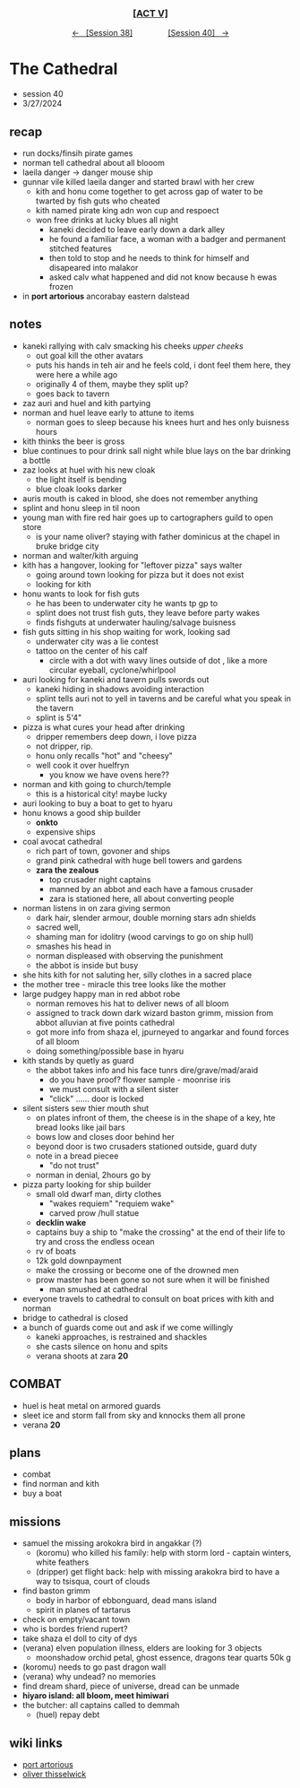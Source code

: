 <div align="center">
  <h3 align="center"><a href="https://github.com/h-griffin/dnd-notes/blob/main/grimmhaus/act-V" >[ACT V]</a></h3>
  <p align="center">
    <a href="https://github.com/h-griffin/dnd-notes/blob/main/grimmhaus/act-V/24-03-20.md" >&larr; &nbsp; [Session 38]</a>
    &nbsp;&nbsp;&nbsp;&nbsp;&nbsp;&nbsp;&nbsp;&nbsp;&nbsp;&nbsp;&nbsp;&nbsp;&nbsp;&nbsp;
    <a href="https://github.com/h-griffin/dnd-notes/blob/main/grimmhaus/act-V/24-04-03.md" >[Session 40] &nbsp; &rarr;</a>
  </p>
</div>

# The Cathedral
- session 40
- 3/27/2024

## recap
- run docks/finsih pirate games
- norman tell cathedral about all blooom
- laeila danger -> danger mouse ship
- gunnar vile killed laeila danger and started brawl with her crew
    - kith and honu come together to get across gap of water to be twarted by fish guts who cheated
    - kith named pirate king adn won cup and respoect
    - won free drinks at lucky blues all night
        - kaneki decided to leave early down a dark alley
        - he found a familiar face, a woman with a badger and permanent stitched features
        - then told to stop and he needs to think for himself and disapeared into malakor
        - asked calv what happened and did not know because h ewas frozen
- in **port artorious** ancorabay eastern dalstead

## notes
- kaneki rallying with calv smacking his cheeks *upper cheeks*
    - out goal kill the other avatars
    - puts his hands in teh air and he feels cold, i dont feel them here, they were here a while ago
    - originally 4 of them, maybe they split up?
    - goes back to tavern
- zaz auri and huel and kith partying
- norman and huel leave early to attune to items
    - norman goes to sleep because his knees hurt and hes only buisness hours
- kith thinks the beer is gross
- blue continues to pour drink sall night while blue lays on the bar drinking a bottle
- zaz looks at huel with his new cloak
    - the light itself is bending
    - blue cloak looks darker
- auris mouth is caked in blood, she does not remember anything
- splint and honu sleep in til noon
- young man with fire red hair goes up to cartographers guild to open store
    - is your name oliver? staying with father dominicus at the chapel in bruke bridge city
- norman and walter/kith arguing
- kith has a hangover, looking for "leftover pizza" says walter
    - going around town looking for pizza but it does not exist
    - looking for kith
- honu wants to look for fish guts
    - he has been to underwater city he wants tp gp to
    - splint does not trust fish guts, they leave before party wakes
    - finds fishguts at underwater hauling/salvage buisness
- fish guts sitting in his shop waiting for work, looking sad
    - underwater city was a lie contest
    - tattoo on the center of his calf
        - circle with a dot with wavy lines outside of dot , like a more circular eyeball, cyclone/whirlpool
- auri looking for kaneki and tavern pulls swords out
    - kaneki hiding in shadows avoiding interaction
    - splint tells auri not to yell in taverns and be careful what you speak in the tavern
    - splint is 5'4"
- pizza is what cures your head after drinking
    - dripper remembers deep down, i love pizza
    - not dripper, rip.
    - honu only recalls "hot" and "cheesy"
    - well cook it over huelfryn
        - you know we have ovens here??
- norman and kith going to church/temple
    - this is a historical city! maybe lucky
- auri looking to buy a boat to get to hyaru
- honu knows a good ship builder
    - **onkto**
    - expensive ships
- coal avocat cathedral
    - rich part of town, govoner and ships
    - grand pink cathedral with huge bell towers and gardens
    - **zara the zealous**
        - top crusader night captains
        - manned by an abbot and each have a famous crusader
        - zara is stationed here, all about converting people
- norman listens in on zara giving sermon
    - dark hair, slender armour, double morning stars adn shields
    - sacred well,
    - shaming man for idolitry (wood carvings to go on ship hull)
    - smashes his head in
    - norman displeased with observing the punishment
    - the abbot is inside but busy
- she hits kith for not saluting her, silly clothes in a sacred place
- the mother tree - miracle this tree looks like the mother
- large pudgey happy man in red abbot robe
    - norman removes his hat to deliver news of all bloom
    - assigned to track down dark wizard baston grimm, mission from abbot alluvian at five points cathedral
    - got more info from shaza el, jpurneyed to angarkar and found forces of all bloom
    - doing something/possible base in hyaru
- kith stands by quetly as guard
    - the abbot takes info and his face tunrs dire/grave/mad/araid
        - do you have proof? flower sample - moonrise iris
        - we must consult with a silent sister
        - "click" ...... door is locked
- silent sisters sew thier mouth shut
    - on plates infront of them, the cheese is in the shape of a key, hte bread looks like jail bars
    - bows low and closes door behind her
    - beyond door is two crusaders stationed outside, guard duty
    - note in a bread piecee
        - "do not trust"
    - norman in denial, 2hours go by
- pizza party looking for ship builder
    - small old dwarf man, dirty clothes
        - "wakes requiem" "requiem wake"
        - carved prow /hull statue
    - **decklin wake**
    - captains buy a ship to "make the crossing" at the end of their life to try and cross the endless ocean
    - rv of boats
    - 12k gold downpayment
    - make the crossing or become one of the drowned men
    - prow master has been gone so not sure when it will be finished
        - man smushed at cathedral
- everyone travels to cathedral to consult on boat prices with kith and norman
- bridge to cathedral is closed
- a bunch of guards come out and ask if we come willingly
    - kaneki approaches, is restrained and shackles
    - she casts silence on honu and spits
    - verana shoots at zara **20**

## COMBAT
- huel is heat metal on armored guards
- sleet ice and storm fall from sky and knnocks them all prone
- verana  **20**

## plans
- combat
- find norman and kith
- buy a boat

## missions
- samuel the missing arokokra bird in angakkar (?)
    - (koromu) who killed his family: help with storm lord - captain winters, white feathers
    - (dripper) get flight back: help with missing arakokra bird to have a way to tsisqua, court of clouds
- find baston grimm
    - body in harbor of ebbonguard, dead mans island
    - spirit in planes of tartarus
- check on empty/vacant town
- who is bordes friend rupert?
- take shaza el doll to city of dys
- (verana) elven population illness, elders are looking for 3 objects
    - moonshadow orchid petal, ghost essence, dragons tear quarts 50k g
- (koromu) needs to go past dragon wall
- (verana) why undead? no memories
- find dream shard, piece of universe, dread can be unmade
- **hiyaro island: all bloom, meet himiwari**
- the butcher: all captains called to demmah
    - (huel) repay debt

## wiki links
- [port artorious](../lore.md#port-artorious-eastern-dalstead)
- [oliver thisselwick](../lore.md#oliver-thislewick)